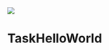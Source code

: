 <a href = "https://travis-ci.org">
<img src = "https://travis-ci.org/SpyyderGit/TaskHelloWorld.svg?branch=master"/>
</a>
<p>
<h1>TaskHelloWorld</h1>
</p>
